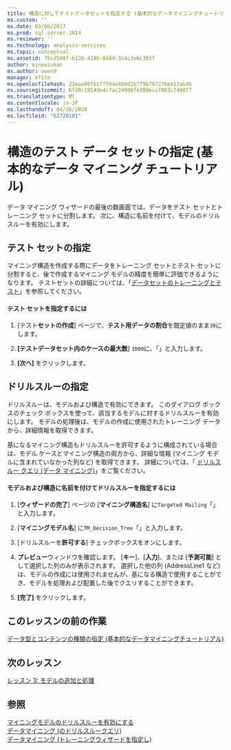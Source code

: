 ```yaml
---
title: 構造に対してテストデータセットを指定する (基本的なデータマイニングチュートリアル) |Microsoft Docs
ms.custom: ''
ms.date: 03/06/2017
ms.prod: sql-server-2014
ms.reviewer: ''
ms.technology: analysis-services
ms.topic: conceptual
ms.assetid: 75cd508f-b126-418b-848d-3c4c3e6c303f
author: minewiskan
ms.author: owend
manager: kfile
ms.openlocfilehash: 21eaa86fb1ff594e8b9d2b779b787276ee13ab4b
ms.sourcegitcommit: 6fd8c1914de4c7ac24900fe388ecc7883c740077
ms.translationtype: MT
ms.contentlocale: ja-JP
ms.lasthandoff: 04/26/2020
ms.locfileid: "62720101"
---
```

# <a name="specifying-a-testing-data-set-for-the-structure-basic-data-mining-tutorial"></a>構造のテスト データ セットの指定 (基本的なデータ マイニング チュートリアル)
  データ マイニング ウィザードの最後の数画面では、データをテスト セットとトレーニング セットに分割します。 次に、構造に名前を付けて、モデルのドリルスルーを有効にします。  
  
## <a name="specifying-a-testing-set"></a>テスト セットの指定  
 マイニング構造を作成する際にデータをトレーニング セットとテスト セットに分割すると、後で作成するマイニング モデルの精度を簡単に評価できるようになります。 テストセットの詳細については、「[データセットのトレーニングとテスト](../../2014/analysis-services/data-mining/training-and-testing-data-sets.md)」を参照してください。  
  
#### <a name="to-specify-the-testing-set"></a>テスト セットを指定するには  
  
1.  [テスト**セットの作成**] ページで、**テスト用データの割合**を既定値のまま`30`にします。  
  
2.  **[テストデータセット内のケースの最大数**] `1000`に、「」と入力します。  
  
3.  **[次へ]** をクリックします。  
  
## <a name="specifying-drillthrough"></a>ドリルスルーの指定  
 ドリルスルーは、モデルおよび構造で有効にできます。 このダイアログ ボックスのチェック ボックスを使って、該当するモデルに対するドリルスルーを有効にします。 モデルの処理後は、モデルの作成に使用されたトレーニング データから、詳細情報を取得できます。  
  
 基になるマイニング構造もドリルスルーを許可するように構成されている場合は、モデル ケースとマイニング構造の両方から、詳細な情報 (マイニング モデルに含まれていなかった列など) を取得できます。 詳細については、「 [ドリルスルー クエリ (データ マイニング)](../../2014/analysis-services/data-mining/drillthrough-queries-data-mining.md)」をご覧ください。  
  
#### <a name="to-name-the-model-and-structure-and-specify-drillthrough"></a>モデルおよび構造に名前を付けてドリルスルーを指定するには  
  
1.  [**ウィザードの完了**] ページの [**マイニング構造名**] に`Targeted Mailing`「」と入力します。  
  
2.  [**マイニングモデル名**] に`TM_Decision_Tree`「」と入力します。  
  
3.  [ドリルスルーを**許可する**] チェックボックスをオンにします。  
  
4.  **プレビュー**ウィンドウを確認します。 [**キー**]、[**入力**]、または [**予測可能**] として選択した列のみが表示されます。 選択した他の列 (AddressLine1 など) は、モデルの作成には使用されませんが、基になる構造で使用することができ、モデルを処理および配置した後でクエリすることができます。  
  
5.  **[完了]** をクリックします。  
  
## <a name="previous-task-in-lesson"></a>このレッスンの前の作業  
 [データ型とコンテンツの種類の指定 &#40;基本的なデータマイニングチュートリアル&#41;](../../2014/tutorials/specifying-the-data-type-and-content-type-basic-data-mining-tutorial.md)  
  
## <a name="next-lesson"></a>次のレッスン  
 [レッスン 3: モデルの追加と処理](../../2014/tutorials/lesson-3-adding-and-processing-models.md)  
  
## <a name="see-also"></a>参照  
 [マイニングモデルのドリルスルーを有効にする](../../2014/analysis-services/data-mining/enable-drillthrough-for-a-mining-model.md)   
 [データマイニング &#40;のドリルスルークエリ&#41;](../../2014/analysis-services/data-mining/drillthrough-queries-data-mining.md)   
 [データマイニング &#40;トレーニングウィザードを指定し&#41;](../../2014/analysis-services/specify-the-training-data-data-mining-wizard.md)  
  
  

